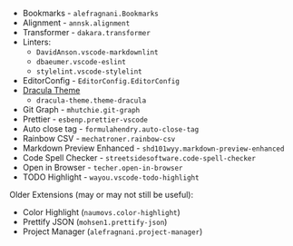 - Bookmarks - `alefragnani.Bookmarks`
- Alignment - `annsk.alignment`
- Transformer - `dakara.transformer`
- Linters:
  - `DavidAnson.vscode-markdownlint`
  - `dbaeumer.vscode-eslint`
  - `stylelint.vscode-stylelint`
- EditorConfig - `EditorConfig.EditorConfig`
- [Dracula Theme](https://draculatheme.com/)
  - `dracula-theme.theme-dracula`
- Git Graph - `mhutchie.git-graph`
- Prettier - `esbenp.prettier-vscode`
- Auto close tag - `formulahendry.auto-close-tag`
- Rainbow CSV - `mechatroner.rainbow-csv`
- Markdown Preview Enhanced - `shd101wyy.markdown-preview-enhanced`
- Code Spell Checker - `streetsidesoftware.code-spell-checker`
- Open in Browser - `techer.open-in-browser`
- TODO Highlight - `wayou.vscode-todo-highlight`

Older Extensions (may or may not still be useful):
- Color Highlight (`naumovs.color-highlight`)
- Prettify JSON (`mohsen1.prettify-json`)
- Project Manager (`alefragnani.project-manager`)
